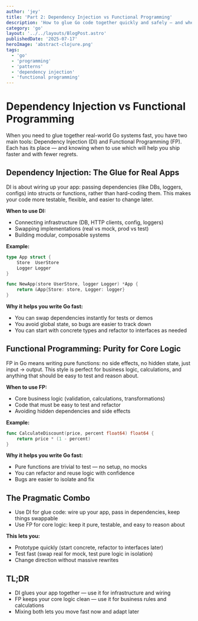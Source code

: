 ```yaml
---
author: 'jey'
title: 'Part 2: Dependency Injection vs Functional Programming'
description: 'How to glue Go code together quickly and safely — and when to use each style'
category: 'go'
layout: '../../layouts/BlogPost.astro'
publishedDate: '2025-07-17'
heroImage: 'abstract-clojure.png'
tags:
  - 'go'
  - 'programming'
  - 'patterns'
  - 'dependency injection'
  - 'functional programming'
---
```


# Dependency Injection vs Functional Programming

When you need to glue together real-world Go systems fast, you have two main tools: Dependency Injection (DI) and Functional Programming (FP). Each has its place — and knowing when to use which will help you ship faster and with fewer regrets.

## Dependency Injection: The Glue for Real Apps

DI is about wiring up your app: passing dependencies (like DBs, loggers, configs) into structs or functions, rather than hard-coding them. This makes your code more testable, flexible, and easier to change later.

**When to use DI:**
- Connecting infrastructure (DB, HTTP clients, config, loggers)
- Swapping implementations (real vs mock, prod vs test)
- Building modular, composable systems

**Example:**
```go
type App struct {
    Store  UserStore
    Logger Logger
}

func NewApp(store UserStore, logger Logger) *App {
    return &App{Store: store, Logger: logger}
}
```

**Why it helps you write Go fast:**
- You can swap dependencies instantly for tests or demos
- You avoid global state, so bugs are easier to track down
- You can start with concrete types and refactor to interfaces as needed

## Functional Programming: Purity for Core Logic

FP in Go means writing pure functions: no side effects, no hidden state, just input → output. This style is perfect for business logic, calculations, and anything that should be easy to test and reason about.

**When to use FP:**
- Core business logic (validation, calculations, transformations)
- Code that must be easy to test and refactor
- Avoiding hidden dependencies and side effects

**Example:**
```go
func CalculateDiscount(price, percent float64) float64 {
    return price * (1 - percent)
}
```

**Why it helps you write Go fast:**
- Pure functions are trivial to test — no setup, no mocks
- You can refactor and reuse logic with confidence
- Bugs are easier to isolate and fix

## The Pragmatic Combo

- Use DI for glue code: wire up your app, pass in dependencies, keep things swappable
- Use FP for core logic: keep it pure, testable, and easy to reason about

**This lets you:**
- Prototype quickly (start concrete, refactor to interfaces later)
- Test fast (swap real for mock, test pure logic in isolation)
- Change direction without massive rewrites

## TL;DR
- DI glues your app together — use it for infrastructure and wiring
- FP keeps your core logic clean — use it for business rules and calculations
- Mixing both lets you move fast now and adapt later
